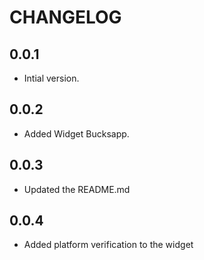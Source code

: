 
# CHANGELOG

## 0.0.1

* Intial version.

## 0.0.2

* Added Widget Bucksapp.

## 0.0.3

* Updated the README.md

## 0.0.4

* Added platform verification to the widget
